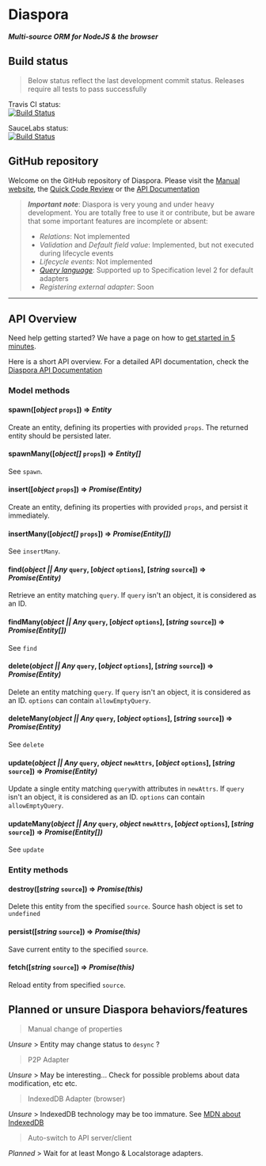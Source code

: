 # Diaspora

***Multi-source ORM for NodeJS & the browser***

## Build status

> Below status reflect the last development commit status. Releases require all tests to pass successfully

Travis CI status:  
[![Build Status](https://travis-ci.org/GerkinDev/Diaspora.svg?branch=master)](https://travis-ci.org/GerkinDev/Diaspora)

SauceLabs status:  
[![Build Status](https://saucelabs.com/browser-matrix/Gerkin.svg)](https://saucelabs.com/beta/builds/f5a220edee214a9b81d09239a6314e12)

## GitHub repository

Welcome on the GitHub repository of Diaspora. Please visit the [Manual website](https://diaspora.ithoughts.io/), the [Quick Code Review](https://diaspora.ithoughts.io/docco/index.html) or the [API Documentation](https://diaspora.ithoughts.io/jsdoc/index.html)

> ***Important note***: Diaspora is very young and under heavy development. You are totally free to use it or contribute, but be aware that some important features are incomplete or absent:
>
> * *Relations*: Not implemented
> * *Validation* and *Default field value*: Implemented, but not executed during lifecycle events
> * *Lifecycle events*: Not implemented
> * *[Query language](https://diaspora.ithoughts.io/query-language)*: Supported up to Specification level 2 for default adapters
> * *Registering external adapter*: Soon

---

## API Overview

Need help getting started? We have a page on how to [get started in 5 minutes](https://diaspora.ithoughts.io/getting-started.html).

Here is a short API overview. For a detailed API documentation, check the [Diaspora API Documentation](https://diaspora.ithoughts.io/jsdoc/index.html)

### Model methods

#### spawn([*object* `props`]) => *Entity*

Create an entity, defining its properties with provided `props`. The returned entity should be persisted later.

#### spawnMany([*object[]* `props`]) => *Entity[]*

See `spawn`.

#### insert([*object* `props`]) => *Promise(Entity)*

Create an entity, defining its properties with provided `props`, and persist it immediately.

#### insertMany([*object[]* `props`]) => *Promise(Entity[])*

See `insertMany`.

#### find(*object || Any* `query`, [*object* `options`], [*string* `source`]) => *Promise(Entity)*

Retrieve an entity matching `query`. If `query` isn't an object, it is considered as an ID.

#### findMany(*object || Any* `query`, [*object* `options`], [*string* `source`]) => *Promise(Entity[])*

See `find`

#### delete(*object || Any* `query`, [*object* `options`], [*string* `source`]) => *Promise(Entity)*

Delete an entity matching `query`. If `query` isn't an object, it is considered as an ID. `options` can contain `allowEmptyQuery`.

#### deleteMany(*object || Any* `query`, [*object* `options`], [*string* `source`]) => *Promise(Entity)*

See `delete`

#### update(*object || Any* `query`, *object* `newAttrs`, [*object* `options`], [*string* `source`]) => *Promise(Entity)*

Update a single entity matching `query`with attributes in `newAttrs`. If `query` isn't an object, it is considered as an ID. `options` can contain `allowEmptyQuery`.

#### updateMany(*object || Any* `query`, *object* `newAttrs`, [*object* `options`], [*string* `source`]) => *Promise(Entity[])*

See `update`

### Entity methods

#### destroy([*string* `source`]) => *Promise(this)*

Delete this entity from the specified `source`. Source hash object is set to `undefined`

#### persist([*string* `source`]) => *Promise(this)*

Save current entity to the specified `source`.

#### fetch([*string* `source`]) => *Promise(this)*

Reload entity from specified `source`.

## Planned or unsure Diaspora behaviors/features

> Manual change of properties

*Unsure* > Entity may change status to `desync` ?

> P2P Adapter

*Unsure* > May be interesting... Check for possible problems about data modification, etc etc.

> IndexedDB Adapter (browser)

*Unsure* > IndexedDB technology may be too immature. See [MDN about IndexedDB](https://developer.mozilla.org/en-US/docs/Web/API/IndexedDB_API)

> Auto-switch to API server/client

*Planned* > Wait for at least Mongo & Localstorage adapters.